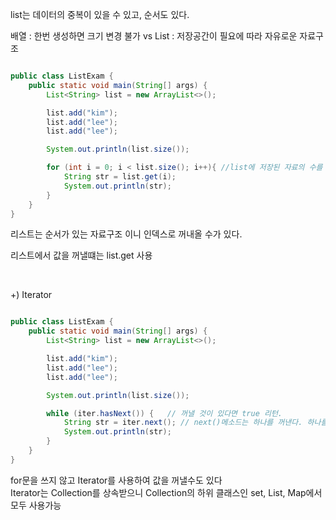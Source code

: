 list는 데이터의 중복이 있을 수 있고, 순서도 있다.

배열 : 한번 생성하면 크기 변경 불가 vs List : 저장공간이 필요에 따라 자유로운 자료구조


```java

public class ListExam {
    public static void main(String[] args) {
        List<String> list = new ArrayList<>();

        list.add("kim");
        list.add("lee");
        list.add("lee");

        System.out.println(list.size());

        for (int i = 0; i < list.size(); i++){ //list에 저장된 자료의 수를 출력 (중복을 허용하므로 3 출력) 
            String str = list.get(i);
            System.out.println(str);
        }
    }
}

```

리스트는 순서가 있는 자료구조 이니 인덱스로 꺼내올 수가 있다.

리스트에서 값을 꺼낼떄는 list.get 사용

<br/>

+) Iterator

```java

public class ListExam {
    public static void main(String[] args) {
        List<String> list = new ArrayList<>();

        list.add("kim");
        list.add("lee");
        list.add("lee");

        System.out.println(list.size());

        while (iter.hasNext()) {   // 꺼낼 것이 있다면 true 리턴.
            String str = iter.next(); // next()메소드는 하나를 꺼낸다. 하나를 꺼내면 자동으로 다음것을 참조한다.
            System.out.println(str);
        }
    }
}

```

for문을 쓰지 않고 Iterator를 사용하여 값을 꺼낼수도 있다 <br/>
Iterator는 Collection를 상속받으니 Collection의 하위 클래스인 set, List, Map에서 모두 사용가능

